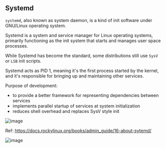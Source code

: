 ## Systemd

`systemd`, also known as system daemon, is a kind of init software under GNU/Linux operating system.

Systemd is a system and service manager for Linux operating systems, primarily functioning as the init system that starts and manages user space processes.

While Systemd has become the standard, some distributions still use `SysV` or `LSB` init scripts. 

Systemd acts as PID 1, meaning it's the first process started by the kernel, and it's responsible for bringing up and maintaining other services. 

Purpose of development:
* to provide a better framework for representing dependencies between services
* implements parallel startup of services at system initialization
* reduces shell overhead and replaces SysV style init

![image](https://github.com/user-attachments/assets/3afab749-b935-480d-9663-7b1631093a34)

Ref: https://docs.rockylinux.org/books/admin_guide/16-about-sytemd/


![image](https://github.com/user-attachments/assets/a4c59c3a-3b1b-42be-a3a4-09e8bc51af50)
